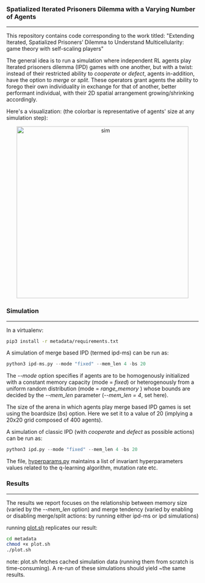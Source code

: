 ### **Spatialized Iterated Prisoners Dilemma with a Varying Number of Agents**

---

This repository contains code corresponding to the work titled: "Extending Iterated, Spatialized Prisoners’ Dilemma to Understand Multicellularity: game theory with self-scaling players"

The general idea is to run a simulation where independent RL agents play Iterated prisoners dilemma (IPD) games with one another, but with a twist: instead of their restricted ability to _cooperate_ or _defect_, agents in-addition, have the option to _merge_ or _split_. These operators grant agents the ability to forego their own individuality in exchange for that of another, better performant individual, with their 2D spatial arrangement growing/shrinking accordingly.

Here's a visualization: (the colorbar is representative of agents' size at any simulation step):

<div style= "text-align:center;">
    <img src="./metadata/ipdms-sim.gif" alt="sim" width="450"/>
</div>

### **Simulation**

---

In a virtualenv:

```bash
pip3 install -r metadata/requirements.txt
```

A simulation of merge based IPD (termed ipd-ms) can be run as:

```python
python3 ipd-ms.py --mode "fixed" --mem_len 4 -bs 20
```

The _--mode_ option specifies if agents are to be homogenously initialized with a constant memory capacity (mode = _fixed_) or heterogenously from a uniform random distribution (mode = _range_memory_ ) whose bounds are decided by the _--mem_len_ parameter (_--mem_len = 4_, set here).

The size of the arena in which agents play merge based IPD games is set using the boardsize (_bs_) option. Here we set it to a value of 20 (implying a 20x20 grid composed of 400 agents).

A simulation of classic IPD (with _cooperate_ and _defect_ as possible actions) can be run as:

```python
python3 ipd.py --mode "fixed" --mem_len 4 -bs 20
```

The file, [hyperparams.py](https://github.com/lksshw/IPDm/blob/main/core/hyperParams.py) maintains a list of invariant hyperparameters values related to the q-learning algorithm, mutation rate etc.

### **Results**

---

The results we report focuses on the relationship between memory size (varied by the _--mem_len_ option) and merge tendency (varied by enabling or disabling merge/split actions: by running either ipd-ms or ipd simulations)

running [plot.sh](https://github.com/lksshw/IPDm/blob/main/metadata/plot.sh) replicates our result:

```bash
cd metadata
chmod +x plot.sh
./plot.sh
```

note: plot.sh fetches cached simulation data (running them from scratch is time-consuming). A re-run of these simulations should yield ~the same results.
